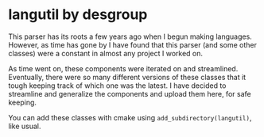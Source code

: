 # langutil by desgroup
This parser has its roots a few years ago when I begun making languages.
However, as time has gone by I have found that this parser (and some other classes) were a constant in almost any project I worked on.

As time went on, these components were iterated on and streamlined.
Eventually, there were so many different versions of these classes that it tough keeping track of which one was the latest.
I have decided to streamline and generalize the components and upload them here, for safe keeping.

You can add these classes with cmake using `add_subdirectory(langutil)`, like usual.
